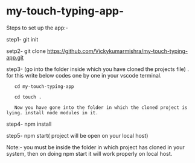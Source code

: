 # my-touch-typing-app-
Steps to set up the app:-

step1- git init 

setp2- git clone https://github.com/Vickykumarmishra/my-touch-typing-app.git

step3-  (go into the folder inside which you have cloned the projects file) . for this write below codes one by one in your vscode terminal.

       cd my-touch-typing-app
       
       cd touch .
       
       Now you have gone into the folder in which the cloned project is lying. install node modules in it.

step4- npm install

step5- npm start( project will be open on your local host)

Note:- you must be inside the folder in which project has cloned in your system, then  on doing npm start it will work properly on local host.
